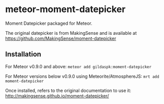 meteor-moment-datepicker
========================

Moment Datepicker packaged for Meteor.

The original datepicker is from MakingSense and is available at https://github.com/MakingSense/moment-datepicker

Installation
-------------

For Meteor v0.9.0 and above:
`meteor add gildaspk:moment-datepicker`

For Meteor versions below v0.9.0 using Meteorite/AtmosphereJS:
`mrt add moment-datepicker`

Once installed, refers to the original documentation to use it: http://makingsense.github.io/moment-datepicker/

